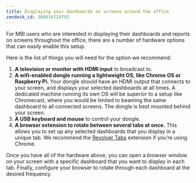 ```yaml
---
title: Displaying your dashboards on screens around the office
zendesk_id: 360016729791
---
```


For MBI users who are interested in displaying their dashboards and reports on screens throughout the office, there are a number of hardware options that can easily enable this setup.

Here is the list of things you will need for the option we recommend:

1. **A television or monitor with HDMI input** to broadcast to.
1. **A wifi-enabled dongle running a lightweight OS, like Chrome OS or Raspberry Pi.** Your dongle should have an HDMI output that connects to your screen, and displays your selected dashboards at all times. A dedicated machine running its own OS will be superior to a setup like Chromecast, where you would be limited to beaming the same dashboard to all connected screens. The dongle is best mounted behind your screen.
1. **A USB keyboard and mouse** to control your dongle.
1. **A browser extension to rotate between several tabs at once.** This allows you to set up any selected dashboards that you display in a unique tab. We recommend the [Revolver Tabs](https://chrome.google.com/webstore/detail/revolver-tabs/dlknooajieciikpedpldejhhijacnbda?hl=en) extension if you’re using Chrome.

Once you have all of the hardware above, you can open a browser window on your screen with a specific dashboard that you want to display in each tab. Finally, configure your browser to rotate through each dashboard at the desired frequency.
